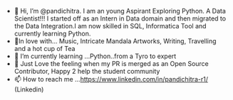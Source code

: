 - 👋 Hi, I’m @pandichitra. I am an young Aspirant Exploring Python. A Data Scientist!!! I started off as an Intern in Data domain and then migrated to the Data Integration.I am now skilled in SQL, Informatica Tool and currently learning Python. 
- 👀In love with... Music, Intricate Mandala Artworks, Writing, Travelling and a hot cup of Tea 
- 🌱 I’m currently learning ...Python..from a Tyro to expert
- 💞️  Just Love the feeling when my PR is merged as an Open Source Contributor, Happy 2 help the student community
- 📫 How to reach me ...https://www.linkedin.com/in/pandichitra-r1/ (Linkedin) 

                   

<!---
pandichitra/pandichitra is a ✨ special ✨ repository because its `README.md` (this file) appears on your GitHub profile.
You can click the Preview link to take a look at your changes.
--->
